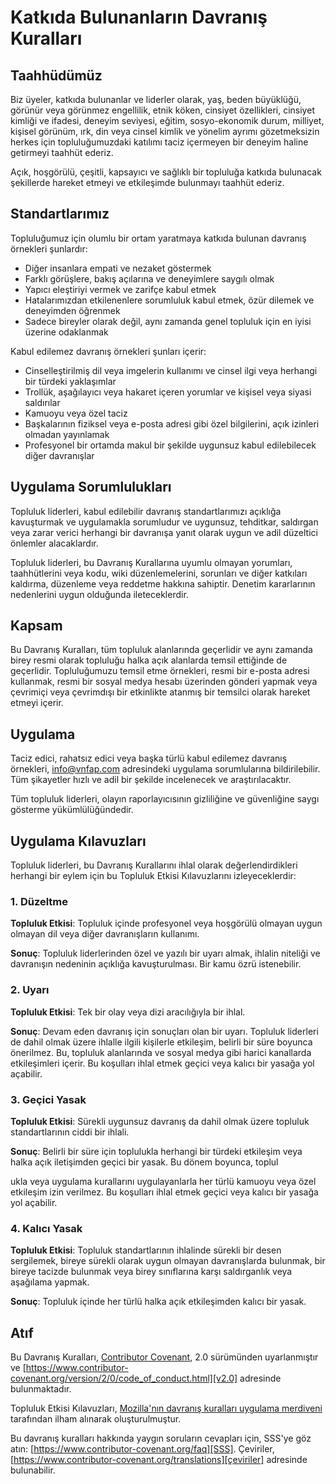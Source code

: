 # Katkıda Bulunanların Davranış Kuralları

## Taahhüdümüz

Biz üyeler, katkıda bulunanlar ve liderler olarak, yaş, beden büyüklüğü, görünür veya görünmez engellilik, etnik köken, cinsiyet özellikleri, cinsiyet kimliği ve ifadesi, deneyim seviyesi, eğitim, sosyo-ekonomik durum, milliyet, kişisel görünüm, ırk, din veya cinsel kimlik ve yönelim ayrımı gözetmeksizin herkes için topluluğumuzdaki katılımı taciz içermeyen bir deneyim haline getirmeyi taahhüt ederiz.

Açık, hoşgörülü, çeşitli, kapsayıcı ve sağlıklı bir topluluğa katkıda bulunacak şekillerde hareket etmeyi ve etkileşimde bulunmayı taahhüt ederiz.

## Standartlarımız

Topluluğumuz için olumlu bir ortam yaratmaya katkıda bulunan davranış örnekleri şunlardır:

* Diğer insanlara empati ve nezaket göstermek
* Farklı görüşlere, bakış açılarına ve deneyimlere saygılı olmak
* Yapıcı eleştiriyi vermek ve zarifçe kabul etmek
* Hatalarımızdan etkilenenlere sorumluluk kabul etmek, özür dilemek ve deneyimden öğrenmek
* Sadece bireyler olarak değil, aynı zamanda genel topluluk için en iyisi üzerine odaklanmak

Kabul edilemez davranış örnekleri şunları içerir:

* Cinselleştirilmiş dil veya imgelerin kullanımı ve cinsel ilgi veya herhangi bir türdeki yaklaşımlar
* Trollük, aşağılayıcı veya hakaret içeren yorumlar ve kişisel veya siyasi saldırılar
* Kamuoyu veya özel taciz
* Başkalarının fiziksel veya e-posta adresi gibi özel bilgilerini, açık izinleri olmadan yayınlamak
* Profesyonel bir ortamda makul bir şekilde uygunsuz kabul edilebilecek diğer davranışlar

## Uygulama Sorumlulukları

Topluluk liderleri, kabul edilebilir davranış standartlarımızı açıklığa kavuşturmak ve uygulamakla sorumludur ve uygunsuz, tehditkar, saldırgan veya zarar verici herhangi bir davranışa yanıt olarak uygun ve adil düzeltici önlemler alacaklardır.

Topluluk liderleri, bu Davranış Kurallarına uyumlu olmayan yorumları, taahhütlerini veya kodu, wiki düzenlemelerini, sorunları ve diğer katkıları kaldırma, düzenleme veya reddetme hakkına sahiptir. Denetim kararlarının nedenlerini uygun olduğunda ileteceklerdir.

## Kapsam

Bu Davranış Kuralları, tüm topluluk alanlarında geçerlidir ve aynı zamanda birey resmi olarak topluluğu halka açık alanlarda temsil ettiğinde de geçerlidir. Topluluğumuzu temsil etme örnekleri, resmi bir e-posta adresi kullanmak, resmi bir sosyal medya hesabı üzerinden gönderi yapmak veya çevrimiçi veya çevrimdışı bir etkinlikte atanmış bir temsilci olarak hareket etmeyi içerir.

## Uygulama

Taciz edici, rahatsız edici veya başka türlü kabul edilemez davranış örnekleri, [info@vnfap.com](mailto:info@vnfap.com) adresindeki uygulama sorumlularına bildirilebilir. Tüm şikayetler hızlı ve adil bir şekilde incelenecek ve araştırılacaktır.

Tüm topluluk liderleri, olayın raporlayıcısının gizliliğine ve güvenliğine saygı gösterme yükümlülüğündedir.

## Uygulama Kılavuzları

Topluluk liderleri, bu Davranış Kurallarını ihlal olarak değerlendirdikleri herhangi bir eylem için bu Topluluk Etkisi Kılavuzlarını izleyeceklerdir:

### 1. Düzeltme

**Topluluk Etkisi**: Topluluk içinde profesyonel veya hoşgörülü olmayan uygun olmayan dil veya diğer davranışların kullanımı.

**Sonuç**: Topluluk liderlerinden özel ve yazılı bir uyarı almak, ihlalin niteliği ve davranışın nedeninin açıklığa kavuşturulması. Bir kamu özrü istenebilir.

### 2. Uyarı

**Topluluk Etkisi**: Tek bir olay veya dizi aracılığıyla bir ihlal.

**Sonuç**: Devam eden davranış için sonuçları olan bir uyarı. Topluluk liderleri de dahil olmak üzere ihlalle ilgili kişilerle etkileşim, belirli bir süre boyunca önerilmez. Bu, topluluk alanlarında ve sosyal medya gibi harici kanallarda etkileşimleri içerir. Bu koşulları ihlal etmek geçici veya kalıcı bir yasağa yol açabilir.

### 3. Geçici Yasak

**Topluluk Etkisi**: Sürekli uygunsuz davranış da dahil olmak üzere topluluk standartlarının ciddi bir ihlali.

**Sonuç**: Belirli bir süre için toplulukla herhangi bir türdeki etkileşim veya halka açık iletişimden geçici bir yasak. Bu dönem boyunca, toplul

ukla veya uygulama kurallarını uygulayanlarla her türlü kamuoyu veya özel etkileşim izin verilmez. Bu koşulları ihlal etmek geçici veya kalıcı bir yasağa yol açabilir.

### 4. Kalıcı Yasak

**Topluluk Etkisi**: Topluluk standartlarının ihlalinde sürekli bir desen sergilemek, bireye sürekli olarak uygun olmayan davranışlarda bulunmak, bir bireye tacizde bulunmak veya birey sınıflarına karşı saldırganlık veya aşağılama yapmak.

**Sonuç**: Topluluk içinde her türlü halka açık etkileşimden kalıcı bir yasak.

## Atıf

Bu Davranış Kuralları, [Contributor Covenant][anasayfa], 2.0 sürümünden uyarlanmıştır ve
[https://www.contributor-covenant.org/version/2/0/code_of_conduct.html][v2.0] adresinde bulunmaktadır.

Topluluk Etkisi Kılavuzları, 
[Mozilla'nın davranış kuralları uygulama merdiveni][Mozilla DK] tarafından ilham alınarak oluşturulmuştur.

Bu davranış kuralları hakkında yaygın soruların cevapları için, SSS'ye göz atın:
[https://www.contributor-covenant.org/faq][SSS]. Çeviriler, 
[https://www.contributor-covenant.org/translations][çeviriler] adresinde bulunabilir.

[anasayfa]: https://www.contributor-covenant.org
[v2.0]: https://www.contributor-covenant.org/version/2/0/code_of_conduct.html
[Mozilla DK]: https://github.com/mozilla/diversity
[SSS]: https://www.contributor-covenant.org/faq
[çeviriler]: https://www.contributor-covenant.org/translations
